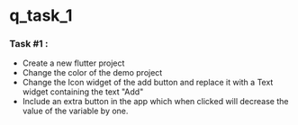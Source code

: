# q_task_1

### Task #1 : 
* Create a new flutter project
* Change the color of the demo project
* Change the Icon widget of the add button and replace it with a Text widget containing the text "Add"
* Include an extra button in the app which when clicked will decrease the value of the variable by one.
